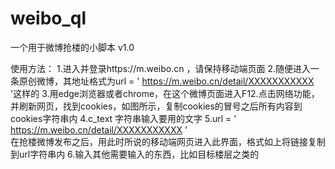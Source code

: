 # weibo_ql
一个用于微博抢楼的小脚本 v1.0

使用方法：
1.进入并登录https://m.weibo.cn        ，请保持移动端页面
2.随便进入一条原创微博，其地址格式为url = ' https://m.weibo.cn/detail/XXXXXXXXXXX '这样的
3.用edge浏览器或者chrome，在这个微博页面进入F12.点击网络功能，并刷新网页，找到cookies，如图所示，复制cookies的冒号之后所有内容到cookies字符串内
4.c_text 字符串输入要用的文字
5.url = ' https://m.weibo.cn/detail/XXXXXXXXXXX '  
在抢楼微博发布之后，用此时所说的移动端网页进入此界面，格式如上将链接复制到url字符串内
6.输入其他需要输入的东西，比如目标楼层之类的


